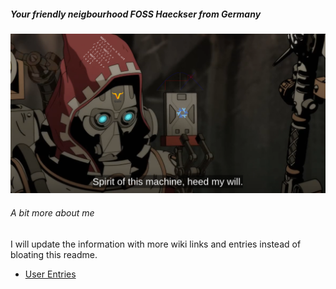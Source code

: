 ##### Your friendly neigbourhood FOSS Haeckser from Germany 

![Profile Image](images/warmmerNIx2.2.png)

###### A bit more about me
I will update the information with more wiki links and entries instead of bloating this readme.
- [User Entries](https://wiki.archlinux.org/title/User:Vieta)

